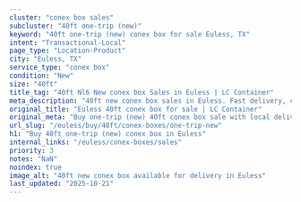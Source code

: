 ```yaml
---
cluster: "conex box sales"
subcluster: "40ft one-trip (new)"
keyword: "40ft one-trip (new) conex box for sale Euless, TX"
intent: "Transactional-Local"
page_type: "Location-Product"
city: "Euless, TX"
service_type: "conex box"
condition: "New"
size: "40ft"
title_tag: "40ft Nl6 New conex box Sales in Euless | LC Container"
meta_description: "40ft new conex box sales in Euless. Fast delivery, competitive pricing. Serving conex boxes area. Quote ID: F2L. Call (214) 524-4168 for your free quote today."
original_title: "Euless 40ft conex box for sale | LC Container"
original_meta: "Buy one-trip (new) 40ft conex box sale with local delivery in Euless, TX. LC Container — local Since 2003. Request a fast quote today."
url_slug: "/euless/buy/40ft/conex-boxes/one-trip-new"
h1: "Buy 40ft one-trip (new) conex box in Euless"
internal_links: "/euless/conex-boxes/sales"
priority: 3
notes: "NaN"
noindex: true
image_alt: "40ft new conex box available for delivery in Euless"
last_updated: "2025-10-21"
---
```


<!-- TODO: Add unique city/inventory copy, images, and internal links here. -->
